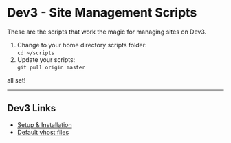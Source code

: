 # Dev3 - Site Management Scripts

These are the scripts that work the magic for managing sites on Dev3.

1. Change to your home directory scripts folder:  
    `cd ~/scripts`  
1. Update your scripts:  
    `git pull origin master`

all set!  
 
  
***

## Dev3 Links

* [Setup & Installation](https://github.com/ejanus/dev3/wiki)
* [Default vhost files](https://github.com/ejanus/dev3-vhost-defaults)
